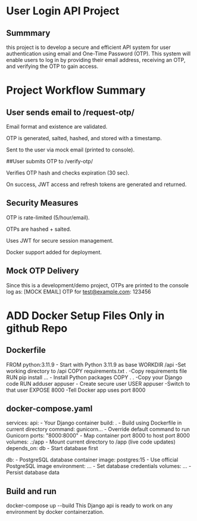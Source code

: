 ﻿# User Login API Project

## Summmary

this project is to develop a secure and efficient API system for user
authentication using email and One-Time Password (OTP). This system will enable
users to log in by providing their email address, receiving an OTP, and verifying the
OTP to gain access.

# Project Workflow Summary

## User sends email to /request-otp/

Email format and existence are validated.

OTP is generated, salted, hashed, and stored with a timestamp.

Sent to the user via mock email (printed to console).

##User submits OTP to /verify-otp/

Verifies OTP hash and checks expiration (30 sec).

On success, JWT access and refresh tokens are generated and returned.

## Security Measures

OTP is rate-limited (5/hour/email).

OTPs are hashed + salted.

Uses JWT for secure session management.

Docker support added for deployment.

## Mock OTP Delivery
Since this is a development/demo project, OTPs are printed to the console log as:
[MOCK EMAIL] OTP for test@example.com: 123456

# ADD Docker Setup Files Only in github Repo

## Dockerfile
FROM python:3.11.9          - Start with Python 3.11.9 as base
WORKDIR /api                -Set working directory to /api
COPY requirements.txt .     -Copy requirements file
RUN pip install ...        - Install Python packages
COPY . .                    -Copy your Django code
RUN adduser appuser         - Create secure user
USER appuser                -Switch to that user
EXPOSE 8000                 -Tell Docker app uses port 8000

## docker-compose.yaml
services:
  api:                      - Your Django container
    build: .                - Build using Dockerfile in current directory
    command: gunicorn...    - Override default command to run Gunicorn
    ports: "8000:8000"      - Map container port 8000 to host port 8000
    volumes: .:/app         - Mount current directory to /app (live code updates)
    depends_on: db          - Start database first
    
  db:                       - PostgreSQL database container
    image: postgres:15      - Use official PostgreSQL image
    environment: ...        - Set database credentials
    volumes: ...            - Persist database data

## Build and run
docker-compose up --build
This Django api is ready to work on any environment by docker containerzation.



 
